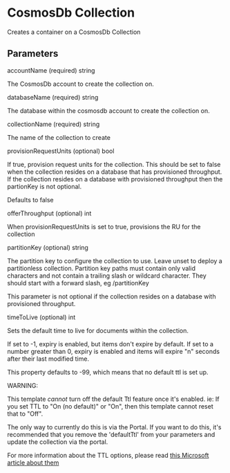 # CosmosDb Collection

Creates a container on a CosmosDb Collection

## Parameters

accountName (required)  string

The CosmosDb account to create the collection on.

databaseName (required) string

The database within the cosmosdb account to create the collection on.

collectionName (required) string

The name of the collection to create

provisionRequestUnits (optional) bool

If true, provision request units for the collection.  This should be set to false when the collection resides on a database that has provisioned throughput.  If the collection resides on a database with provisioned throughput then the partionKey is not optional.

Defaults to false

offerThroughput (optional)  int

When provisionRequestUnits is set to true, provisions the RU for the collection

partitionKey (optional) string

The partition key to configure the collection to use. Leave unset to deploy a partitionless collection.  Partition key paths must contain only valid characters and not contain a trailing slash or wildcard character.  They should start with a forward slash, eg /partitionKey

This parameter is not optional if the collection resides on a database with provisioned throughput.

timeToLive (optional) int

Sets the default time to live for documents within the collection.

If set to -1, expiry is enabled, but items don't expire by default.
If set to a number greater than 0, expiry is enabled and items will expire "n" seconds after their last modified time.

This property defaults to -99, which means that no default ttl is set up.

WARNING:

This template *cannot* turn off the default Ttl feature once it's enabled.
ie:  If you set TTL to "On (no default)" or "On",  then this template cannot reset that to "Off".

The only way to currently do this is via the Portal.
If you want to do this, it's recommended that you remove the 'defaultTtl' from your parameters and update the collection via the portal.

For more information about the TTL options, please read [this Microsoft article about them](https://docs.microsoft.com/en-us/azure/cosmos-db/time-to-live)